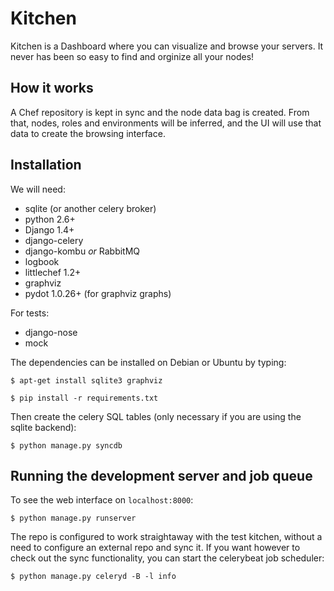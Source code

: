 # Kitchen

Kitchen is a Dashboard where you can visualize and browse your servers.
It never has been so easy to find and orginize all your nodes!

## How it works

A Chef repository is kept in sync and the node data bag is created. From that,
nodes, roles and environments will be inferred, and the UI will use
that data to create the browsing interface.

## Installation

We will need:

* sqlite (or another celery broker)
* python 2.6+
* Django 1.4+
* django-celery
* django-kombu *or* RabbitMQ
* logbook
* littlechef 1.2+
* graphviz
* pydot 1.0.26+ (for graphviz graphs)

For tests:

* django-nose
* mock

The dependencies can be installed on Debian or Ubuntu by typing:

    $ apt-get install sqlite3 graphviz

    $ pip install -r requirements.txt


Then create the celery SQL tables (only necessary if you are using the sqlite
backend):

    $ python manage.py syncdb

## Running the development server and job queue

To see the web interface on `localhost:8000`:

    $ python manage.py runserver

The repo is configured to work straightaway with the test kitchen, without a need
to configure an external repo and sync it. If you want however to check out the 
sync functionality, you can start the celerybeat job scheduler:

    $ python manage.py celeryd -B -l info
